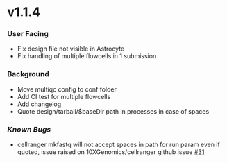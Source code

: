 # v1.1.4
### User Facing
* Fix design file not visible in Astrocyte
* Fix handling of multiple flowcells in 1 submission
### Background
* Move multiqc config to conf folder
* Add CI test for multiple flowcells
* Add changelog
* Quote design/tarball/$baseDir path in processes in case of spaces
### *Known Bugs*
* cellranger mkfastq will not accept spaces in path for run param even if quoted, issue raised on 10XGenomics/cellranger github issue [#31](https://github.com/10XGenomics/cellranger/issues/31)
